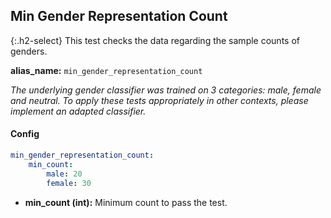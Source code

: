 
## Min Gender Representation Count

<div class="main-docs" markdown="1"><div class="h3-box" markdown="1">

{:.h2-select}
This test checks the data regarding the sample counts of genders. 

**alias_name:** `min_gender_representation_count`

<i class="fa fa-info-circle"></i>
*The underlying gender classifier was trained on 3 categories: male, female and neutral. To apply these tests appropriately in other contexts, please implement an adapted classifier.*

#### Config
```yaml
min_gender_representation_count:
    min_count: 
        male: 20
        female: 30
```

- **min_count (int):** Minimum count to pass the test.

<!-- #### Examples -->
